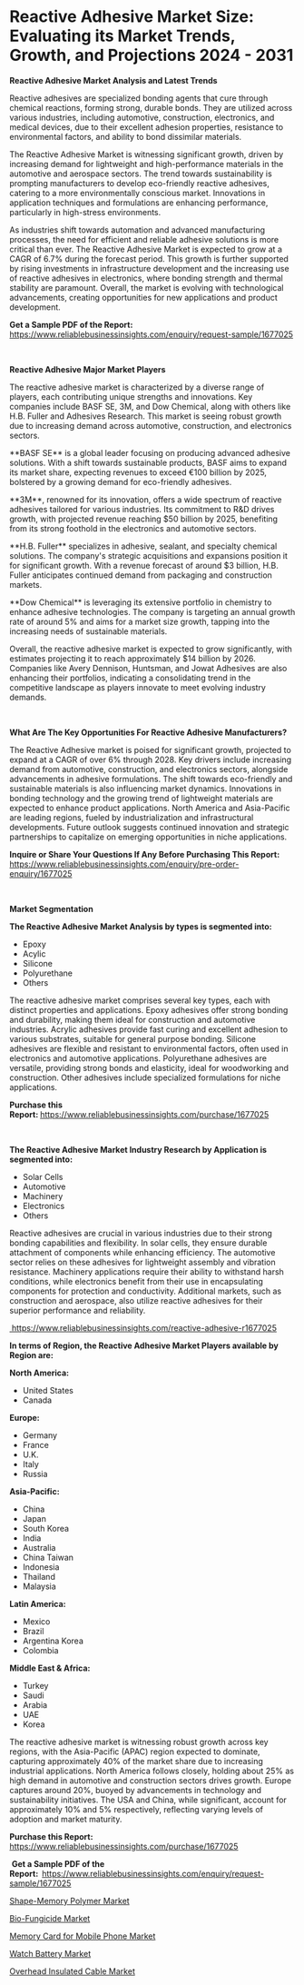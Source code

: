 <p><h1>Reactive Adhesive Market Size: Evaluating its Market Trends, Growth, and Projections 2024 - 2031</h1></p><p><strong>Reactive Adhesive Market Analysis and Latest Trends</strong></p>
<p><p>Reactive adhesives are specialized bonding agents that cure through chemical reactions, forming strong, durable bonds. They are utilized across various industries, including automotive, construction, electronics, and medical devices, due to their excellent adhesion properties, resistance to environmental factors, and ability to bond dissimilar materials. </p><p>The Reactive Adhesive Market is witnessing significant growth, driven by increasing demand for lightweight and high-performance materials in the automotive and aerospace sectors. The trend towards sustainability is prompting manufacturers to develop eco-friendly reactive adhesives, catering to a more environmentally conscious market. Innovations in application techniques and formulations are enhancing performance, particularly in high-stress environments.</p><p>As industries shift towards automation and advanced manufacturing processes, the need for efficient and reliable adhesive solutions is more critical than ever. The Reactive Adhesive Market is expected to grow at a CAGR of 6.7% during the forecast period. This growth is further supported by rising investments in infrastructure development and the increasing use of reactive adhesives in electronics, where bonding strength and thermal stability are paramount. Overall, the market is evolving with technological advancements, creating opportunities for new applications and product development.</p></p>
<p><strong>Get a Sample PDF of the Report:&nbsp;</strong> <a href="https://www.reliablebusinessinsights.com/enquiry/request-sample/1677025?utm_campaign=63&utm_medium=2&utm_source=Github&utm_content=ia&utm_term=30092024&utm_id=reactive-adhesive">https://www.reliablebusinessinsights.com/enquiry/request-sample/1677025</a></p>
<p>&nbsp;</p>
<p><strong>Reactive Adhesive Major Market Players</strong></p>
<p><p>The reactive adhesive market is characterized by a diverse range of players, each contributing unique strengths and innovations. Key companies include BASF SE, 3M, and Dow Chemical, along with others like H.B. Fuller and Adhesives Research. This market is seeing robust growth due to increasing demand across automotive, construction, and electronics sectors.</p><p>**BASF SE** is a global leader focusing on producing advanced adhesive solutions. With a shift towards sustainable products, BASF aims to expand its market share, expecting revenues to exceed €100 billion by 2025, bolstered by a growing demand for eco-friendly adhesives.</p><p>**3M**, renowned for its innovation, offers a wide spectrum of reactive adhesives tailored for various industries. Its commitment to R&D drives growth, with projected revenue reaching $50 billion by 2025, benefiting from its strong foothold in the electronics and automotive sectors.</p><p>**H.B. Fuller** specializes in adhesive, sealant, and specialty chemical solutions. The company's strategic acquisitions and expansions position it for significant growth. With a revenue forecast of around $3 billion, H.B. Fuller anticipates continued demand from packaging and construction markets.</p><p>**Dow Chemical** is leveraging its extensive portfolio in chemistry to enhance adhesive technologies. The company is targeting an annual growth rate of around 5% and aims for a market size growth, tapping into the increasing needs of sustainable materials.</p><p>Overall, the reactive adhesive market is expected to grow significantly, with estimates projecting it to reach approximately $14 billion by 2026. Companies like Avery Dennison, Huntsman, and Jowat Adhesives are also enhancing their portfolios, indicating a consolidating trend in the competitive landscape as players innovate to meet evolving industry demands.</p></p>
<p>&nbsp;</p>
<p><strong>What Are The Key Opportunities For Reactive Adhesive Manufacturers?</strong></p>
<p><p>The Reactive Adhesive market is poised for significant growth, projected to expand at a CAGR of over 6% through 2028. Key drivers include increasing demand from automotive, construction, and electronics sectors, alongside advancements in adhesive formulations. The shift towards eco-friendly and sustainable materials is also influencing market dynamics. Innovations in bonding technology and the growing trend of lightweight materials are expected to enhance product applications. North America and Asia-Pacific are leading regions, fueled by industrialization and infrastructural developments. Future outlook suggests continued innovation and strategic partnerships to capitalize on emerging opportunities in niche applications.</p></p>
<p><strong>Inquire or Share Your Questions If Any Before Purchasing This Report:</strong> <a href="https://www.reliablebusinessinsights.com/enquiry/pre-order-enquiry/1677025?utm_campaign=63&utm_medium=2&utm_source=Github&utm_content=ia&utm_term=30092024&utm_id=reactive-adhesive">https://www.reliablebusinessinsights.com/enquiry/pre-order-enquiry/1677025</a></p>
<p>&nbsp;</p>
<p><strong>Market Segmentation</strong></p>
<p><strong>The Reactive Adhesive Market Analysis by types is segmented into:</strong></p>
<p><ul><li>Epoxy</li><li>Acylic</li><li>Silicone</li><li>Polyurethane</li><li>Others</li></ul></p>
<p><p>The reactive adhesive market comprises several key types, each with distinct properties and applications. Epoxy adhesives offer strong bonding and durability, making them ideal for construction and automotive industries. Acrylic adhesives provide fast curing and excellent adhesion to various substrates, suitable for general purpose bonding. Silicone adhesives are flexible and resistant to environmental factors, often used in electronics and automotive applications. Polyurethane adhesives are versatile, providing strong bonds and elasticity, ideal for woodworking and construction. Other adhesives include specialized formulations for niche applications.</p></p>
<p><strong>Purchase this Report:&nbsp;</strong><a href="https://www.reliablebusinessinsights.com/purchase/1677025?utm_campaign=63&utm_medium=2&utm_source=Github&utm_content=ia&utm_term=30092024&utm_id=reactive-adhesive">https://www.reliablebusinessinsights.com/purchase/1677025</a></p>
<p>&nbsp;</p>
<p><strong>The Reactive Adhesive Market Industry Research by Application is segmented into:</strong></p>
<p><ul><li>Solar Cells</li><li>Automotive</li><li>Machinery</li><li>Electronics</li><li>Others</li></ul></p>
<p><p>Reactive adhesives are crucial in various industries due to their strong bonding capabilities and flexibility. In solar cells, they ensure durable attachment of components while enhancing efficiency. The automotive sector relies on these adhesives for lightweight assembly and vibration resistance. Machinery applications require their ability to withstand harsh conditions, while electronics benefit from their use in encapsulating components for protection and conductivity. Additional markets, such as construction and aerospace, also utilize reactive adhesives for their superior performance and reliability.</p></p>
<p><a href="https://www.reliablebusinessinsights.com/reactive-adhesive-r1677025?utm_campaign=63&utm_medium=2&utm_source=Github&utm_content=ia&utm_term=30092024&utm_id=reactive-adhesive">&nbsp;https://www.reliablebusinessinsights.com/reactive-adhesive-r1677025</a></p>
<p><strong>In terms of Region, the Reactive Adhesive Market Players available by Region are:</strong></p>
<p>
    <p> <strong> North America: </strong>
        <ul>
            <li>United States</li>
            <li>Canada</li>
        </ul>
        </p> 
    <p> <strong> Europe: </strong>
        <ul>
            <li>Germany</li>
            <li>France</li>
            <li>U.K.</li>
            <li>Italy</li>
            <li>Russia</li>
        </ul>
        </p> 
    <p> <strong> Asia-Pacific: </strong>
        <ul>
            <li>China</li>
            <li>Japan</li>
            <li>South Korea</li>
            <li>India</li>
            <li>Australia</li>
            <li>China Taiwan</li>
            <li>Indonesia</li>
            <li>Thailand</li>
            <li>Malaysia</li>
        </ul>
        </p> 
    <p> <strong> Latin America: </strong>
        <ul>
            <li>Mexico</li>
            <li>Brazil</li>
            <li>Argentina Korea</li>
            <li>Colombia</li>
        </ul>
        </p> 
    <p> <strong> Middle East & Africa: </strong>
        <ul>
            <li>Turkey</li>
            <li>Saudi</li>
            <li>Arabia</li>
            <li>UAE</li>
            <li>Korea</li>
        </ul>
    </p>
    </p>
<p><p>The reactive adhesive market is witnessing robust growth across key regions, with the Asia-Pacific (APAC) region expected to dominate, capturing approximately 40% of the market share due to increasing industrial applications. North America follows closely, holding about 25% as high demand in automotive and construction sectors drives growth. Europe captures around 20%, buoyed by advancements in technology and sustainability initiatives. The USA and China, while significant, account for approximately 10% and 5% respectively, reflecting varying levels of adoption and market maturity.</p></p>
<p><strong>Purchase this Report: </strong><a href="https://www.reliablebusinessinsights.com/purchase/1677025?utm_campaign=63&utm_medium=2&utm_source=Github&utm_content=ia&utm_term=30092024&utm_id=reactive-adhesive">https://www.reliablebusinessinsights.com/purchase/1677025</a></p>
<p>&nbsp;<strong>Get a Sample PDF of the Report:&nbsp;&nbsp;</strong><a href="https://www.reliablebusinessinsights.com/enquiry/request-sample/1677025?utm_campaign=63&utm_medium=2&utm_source=Github&utm_content=ia&utm_term=30092024&utm_id=reactive-adhesive">https://www.reliablebusinessinsights.com/enquiry/request-sample/1677025</a></p>
<p><strong></strong></p>
<p><p><a href="https://github.com/Annahawkins697/Market-Research-Report-List-1/blob/main/shape-memory-polymer-market.md?utm_campaign=63&utm_medium=2&utm_source=Github&utm_content=ia&utm_term=30092024&utm_id=reactive-adhesive">Shape-Memory Polymer Market</a></p><p><a href="https://github.com/WashimHussain441/Market-Research-Report-List-1/blob/main/bio-fungicide-market.md?utm_campaign=63&utm_medium=2&utm_source=Github&utm_content=ia&utm_term=30092024&utm_id=reactive-adhesive">Bio-Fungicide Market</a></p><p><a href="https://www.linkedin.com/pulse/global-memory-card-mobile-phone-market-analysis-key-trends-rm0xf?utm_campaign=63&utm_medium=2&utm_source=Github&utm_content=ia&utm_term=30092024&utm_id=reactive-adhesive">Memory Card for Mobile Phone Market</a></p><p><a href="https://issuu.com/reportprime-2/docs/watch-battery-market-size-2030.pptx_65ba1102eefd71?utm_campaign=63&utm_medium=2&utm_source=Github&utm_content=ia&utm_term=30092024&utm_id=reactive-adhesive">Watch Battery Market</a></p><p><a href="https://www.linkedin.com/pulse/global-perspectives-overhead-insulated-cable-market-trends-secgf?utm_campaign=63&utm_medium=2&utm_source=Github&utm_content=ia&utm_term=30092024&utm_id=reactive-adhesive">Overhead Insulated Cable Market</a></p></p>
